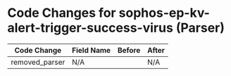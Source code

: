 # Code Changes for sophos-ep-kv-alert-trigger-success-virus (Parser)

| Code Change | Field Name | Before | After |
|-------------|------------|--------|-------|
| removed_parser | N/A |  | N/A |